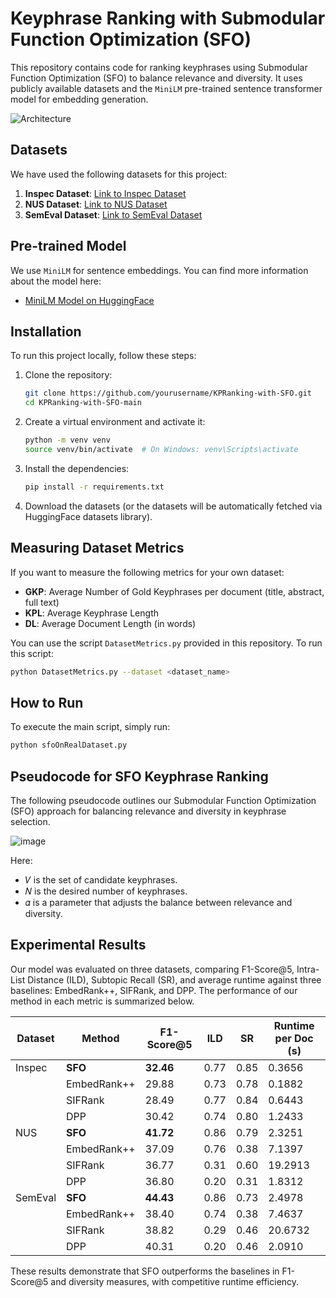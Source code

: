 # Keyphrase Ranking with Submodular Function Optimization (SFO)

This repository contains code for ranking keyphrases using Submodular Function Optimization (SFO) to balance relevance and diversity. It uses publicly available datasets and the `MiniLM` pre-trained sentence transformer model for embedding generation.

![Architecture](https://github.com/user-attachments/assets/1c6d6720-cbc7-41a0-a28c-3cf7b1cb936b)



## Datasets

We have used the following datasets for this project:

1. **Inspec Dataset**: [Link to Inspec Dataset](https://huggingface.co/datasets/memray/inspec/viewer/default/test?row=2)
2. **NUS Dataset**: [Link to NUS Dataset](https://huggingface.co/datasets/memray/nus/viewer/default/test)
3. **SemEval Dataset**: [Link to SemEval Dataset](https://huggingface.co/datasets/memray/semeval/viewer/default/test)

## Pre-trained Model

We use `MiniLM` for sentence embeddings. You can find more information about the model here:

- [MiniLM Model on HuggingFace](https://huggingface.co/sentence-transformers/all-MiniLM-L6-v2)

## Installation

To run this project locally, follow these steps:

1. Clone the repository:

    ```bash
    git clone https://github.com/yourusername/KPRanking-with-SFO.git
    cd KPRanking-with-SFO-main
    ```

2. Create a virtual environment and activate it:

    ```bash
    python -m venv venv
    source venv/bin/activate  # On Windows: venv\Scripts\activate
    ```

3. Install the dependencies:

    ```bash
    pip install -r requirements.txt
    ```

4. Download the datasets (or the datasets will be automatically fetched via HuggingFace datasets library).

## Measuring Dataset Metrics

If you want to measure the following metrics for your own dataset:

- **GKP**: Average Number of Gold Keyphrases per document (title, abstract, full text)
- **KPL**: Average Keyphrase Length
- **DL**: Average Document Length (in words)

You can use the script `DatasetMetrics.py` provided in this repository. To run this script:

```bash
python DatasetMetrics.py --dataset <dataset_name>
```

## How to Run

To execute the main script, simply run:

```bash
python sfoOnRealDataset.py
```

## Pseudocode for SFO Keyphrase Ranking

The following pseudocode outlines our Submodular Function Optimization (SFO) approach for balancing relevance and diversity in keyphrase selection.

![image](https://github.com/user-attachments/assets/64ef3be6-7296-4d1e-b362-c40db44cc91b)

Here:
- 𝑉 is the set of candidate keyphrases.
- 𝑁 is the desired number of keyphrases.
- 𝛼 is a parameter that adjusts the balance between relevance and diversity.

## Experimental Results

Our model was evaluated on three datasets, comparing F1-Score@5, Intra-List Distance (ILD), Subtopic Recall (SR), and average runtime against three baselines: EmbedRank++, SIFRank, and DPP. The performance of our method in each metric is summarized below.

| Dataset  | Method        | F1-Score@5 | ILD   | SR    | Runtime per Doc (s) |
|----------|---------------|------------|-------|-------|----------------------|
| Inspec   | **SFO**       | **32.46**  | 0.77  | 0.85  | 0.3656              |
|          | EmbedRank++   | 29.88      | 0.73  | 0.78  | 0.1882              |
|          | SIFRank       | 28.49      | 0.77  | 0.84  | 0.6443              |
|          | DPP           | 30.42      | 0.74  | 0.80  | 1.2433              |
| NUS      | **SFO**       | **41.72**  | 0.86  | 0.79  | 2.3251              |
|          | EmbedRank++   | 37.09      | 0.76  | 0.38  | 7.1397              |
|          | SIFRank       | 36.77      | 0.31  | 0.60  | 19.2913             |
|          | DPP           | 36.80      | 0.20  | 0.31  | 1.8312              |
| SemEval  | **SFO**       | **44.43**  | 0.86  | 0.73  | 2.4978              |
|          | EmbedRank++   | 38.40      | 0.74  | 0.38  | 7.4637              |
|          | SIFRank       | 38.82      | 0.29  | 0.46  | 20.6732             |
|          | DPP           | 40.31      | 0.20  | 0.46  | 2.0910              |

These results demonstrate that SFO outperforms the baselines in F1-Score@5 and diversity measures, with competitive runtime efficiency.


